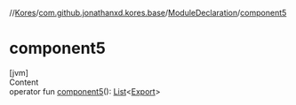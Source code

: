 //[Kores](../../index.md)/[com.github.jonathanxd.kores.base](../index.md)/[ModuleDeclaration](index.md)/[component5](component5.md)



# component5  
[jvm]  
Content  
operator fun [component5](component5.md)(): [List](https://kotlinlang.org/api/latest/jvm/stdlib/kotlin.collections/-list/index.html)<[Export](../-export/index.md)>  



